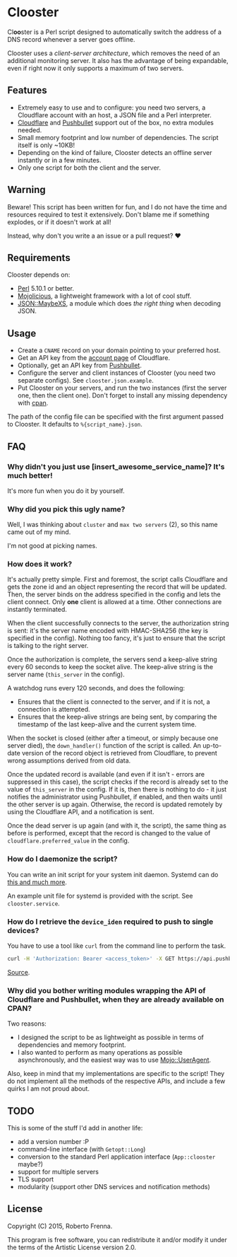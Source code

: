 Clooster
========

Cl**oo**ster is a Perl script designed to automatically switch the address of a DNS record whenever
a server goes offline.

Clooster uses a *client-server architecture*, which removes the need of an additional monitoring
server. It also has the advantage of being expandable, even if right now it only supports a maximum
of two servers.

Features
--------

* Extremely easy to use and to configure: you need two servers, a Cloudflare account with an host,
  a JSON file and a Perl interpreter.
* [Cloudflare](https://www.cloudflare.com) and [Pushbullet](https://www.pushbullet.com) support out
  of the box, no extra modules needed.
* Small memory footprint and low number of dependencies. The script itself is only ~10KB!
* Depending on the kind of failure, Clooster detects an offline server instantly or in a few
  minutes.
* Only one script for both the client and the server.

Warning
-------

Beware! This script has been written for fun, and I do not have the time and resources required to
test it extensively. Don't blame me if something explodes, or if it doesn't work at all!

Instead, why don't you write a an issue or a pull request? ♥

Requirements
------------

Clooster depends on:

* [Perl](https://www.perl.org/) 5.10.1 or better.
* [Mojolicious](https://metacpan.org/release/Mojolicious), a lightweight framework with a lot of
  cool stuff.
* [JSON::MaybeXS](https://metacpan.org/release/JSON-MaybeXS), a module which does
  *the right thing* when decoding JSON.

Usage
-----

* Create a `CNAME` record on your domain pointing to your preferred host.
* Get an API key from the [account page](https://www.cloudflare.com/a/account/my-account) of
  Cloudflare.
* Optionally, get an API key from [Pushbullet](https://www.pushbullet.com).
* Configure the server and client instances of Clooster (you need two separate configs).
  See `clooster.json.example`.
* Put Clooster on your servers, and run the two instances (first the server one, then the client
  one). Don't forget to install any missing dependency with [cpan](http://www.cpan.org).

The path of the config file can be specified with the first argument passed to Clooster.
It defaults to `%{script_name}.json`.

FAQ
----

### Why didn't you just use [insert_awesome_service_name]? It's much better!

It's more fun when you do it by yourself.

### Why did you pick this ugly name?

Well, I was thinking about `cluster` and `max two servers` (2), so this name came out of my mind.

I'm not good at picking names.

### How does it work?

It's actually pretty simple. First and foremost, the script calls Cloudflare and gets the zone id
and an object representing the record that will be updated. Then, the server binds on the address
specified in the config and lets the client connect. Only **one** client is allowed at a time.
Other connections are instantly terminated.

When the client successfully connects to the server, the authorization string is sent: it's the
server name encoded with HMAC-SHA256 (the key is specified in the config). Nothing too fancy,
it's just to ensure that the script is talking to the right server.

Once the authorization is complete, the servers send a keep-alive string every 60 seconds to keep
the socket alive. The keep-alive string is the server name (`this_server` in the config).

A watchdog runs every 120 seconds, and does the following:

* Ensures that the client is connected to the server, and if it is not, a connection is attempted.
* Ensures that the keep-alive strings are being sent, by comparing the timestamp of the last
  keep-alive and the current system time.

When the socket is closed (either after a timeout, or simply because one server died), the
`down_handler()` function of the script is called. An up-to-date version of the record object is
retrieved from Cloudflare, to prevent wrong assumptions derived from old data.

Once the updated record is available (and even if it isn't - errors are suppressed in this case),
the script checks if the record is already set to the value of `this_server` in the config.
If it is, then there is nothing to do - it just notifies the administrator using Pushbullet, if
enabled, and then waits until the other server is up again. Otherwise, the record is updated
remotely by using the Cloudflare API, and a notification is sent.

Once the dead server is up again (and with it, the script), the same thing as before is performed,
except that the record is changed to the value of `cloudflare.preferred_value` in the config.

### How do I daemonize the script?

You can write an init script for your system init daemon. Systemd can do
[this and much more](https://wiki.archlinux.org/index.php/Systemd#Writing_unit_files).

An example unit file for systemd is provided with the script. See `clooster.service`.

### How do I retrieve the `device_iden` required to push to single devices?

You have to use a tool like `curl` from the command line to perform the task.

```sh
curl -H 'Authorization: Bearer <access_token>' -X GET https://api.pushbullet.com/v2/devices
```

[Source](https://docs.pushbullet.com/#devices).

### Why did you bother writing modules wrapping the API of Cloudflare and Pushbullet, when they are already available on CPAN?

Two reasons:

* I designed the script to be as lightweight as possible in terms of dependencies and memory
  footprint.
* I also wanted to perform as many operations as possible asynchronously, and the easiest way was
  to use [Mojo::UserAgent](https://metacpan.org/pod/Mojo::UserAgent).

Also, keep in mind that my implementations are specific to the script! They do not implement all
the methods of the respective APIs, and include a few quirks I am not proud about.

TODO
----

This is some of the stuff I'd add in another life:

* add a version number :P
* command-line interface (with `Getopt::Long`)
* conversion to the standard Perl application interface (`App::clooster` maybe?)
* support for multiple servers
* TLS support
* modularity (support other DNS services and notification methods)

License
-------

Copyright (C) 2015, Roberto Frenna.

This program is free software, you can redistribute it and/or modify it under the terms of the
Artistic License version 2.0.
